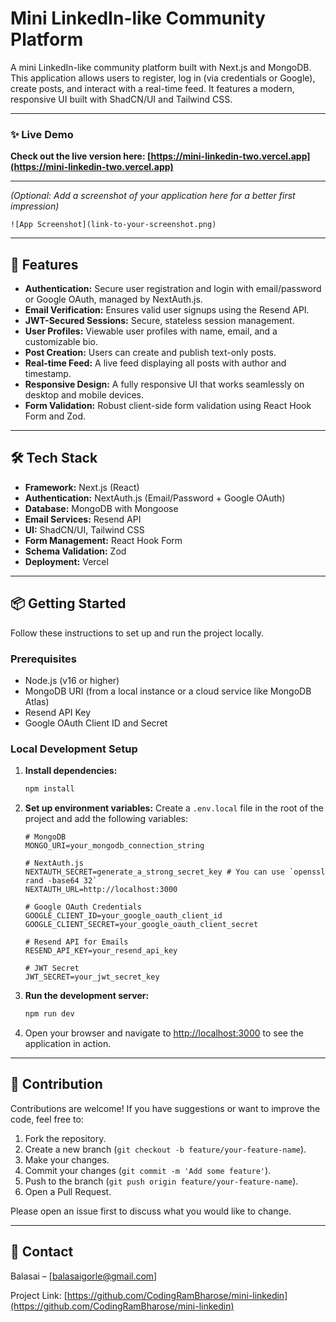 # Mini LinkedIn-like Community Platform

A mini LinkedIn-like community platform built with Next.js and MongoDB. This application allows users to register, log in (via credentials or Google), create posts, and interact with a real-time feed. It features a modern, responsive UI built with ShadCN/UI and Tailwind CSS.

---

### ✨ Live Demo

**Check out the live version here: [https://mini-linkedin-two.vercel.app](https://mini-linkedin-two.vercel.app)**

---

*(Optional: Add a screenshot of your application here for a better first impression)*

`![App Screenshot](link-to-your-screenshot.png)`

---

## 🚀 Features

-   **Authentication:** Secure user registration and login with email/password or Google OAuth, managed by NextAuth.js.
-   **Email Verification:** Ensures valid user signups using the Resend API.
-   **JWT-Secured Sessions:** Secure, stateless session management.
-   **User Profiles:** Viewable user profiles with name, email, and a customizable bio.
-   **Post Creation:** Users can create and publish text-only posts.
-   **Real-time Feed:** A live feed displaying all posts with author and timestamp.
-   **Responsive Design:** A fully responsive UI that works seamlessly on desktop and mobile devices.
-   **Form Validation:** Robust client-side form validation using React Hook Form and Zod.

---

## 🛠️ Tech Stack

-   **Framework:** Next.js (React)
-   **Authentication:** NextAuth.js (Email/Password + Google OAuth)
-   **Database:** MongoDB with Mongoose
-   **Email Services:** Resend API
-   **UI:** ShadCN/UI, Tailwind CSS
-   **Form Management:** React Hook Form
-   **Schema Validation:** Zod
-   **Deployment:** Vercel

---

## 📦 Getting Started

Follow these instructions to set up and run the project locally.

### Prerequisites

-   Node.js (v16 or higher)
-   MongoDB URI (from a local instance or a cloud service like MongoDB Atlas)
-   Resend API Key
-   Google OAuth Client ID and Secret

### Local Development Setup


1.  **Install dependencies:**
    ```bash
    npm install
    ```

2.  **Set up environment variables:**
    Create a `.env.local` file in the root of the project and add the following variables:
    ```env
    # MongoDB
    MONGO_URI=your_mongodb_connection_string

    # NextAuth.js
    NEXTAUTH_SECRET=generate_a_strong_secret_key # You can use `openssl rand -base64 32`
    NEXTAUTH_URL=http://localhost:3000

    # Google OAuth Credentials
    GOOGLE_CLIENT_ID=your_google_oauth_client_id
    GOOGLE_CLIENT_SECRET=your_google_oauth_client_secret

    # Resend API for Emails
    RESEND_API_KEY=your_resend_api_key

    # JWT Secret
    JWT_SECRET=your_jwt_secret_key
    ```

3.  **Run the development server:**
    ```bash
    npm run dev
    ```

4.  Open your browser and navigate to [http://localhost:3000](http://localhost:3000) to see the application in action.

---

## 🤝 Contribution

Contributions are welcome! If you have suggestions or want to improve the code, feel free to:

1.  Fork the repository.
2.  Create a new branch (`git checkout -b feature/your-feature-name`).
3.  Make your changes.
4.  Commit your changes (`git commit -m 'Add some feature'`).
5.  Push to the branch (`git push origin feature/your-feature-name`).
6.  Open a Pull Request.

Please open an issue first to discuss what you would like to change.

---

## 📧 Contact

Balasai – [balasaigorle@gmail.com]

Project Link: [https://github.com/CodingRamBharose/mini-linkedin](https://github.com/CodingRamBharose/mini-linkedin)